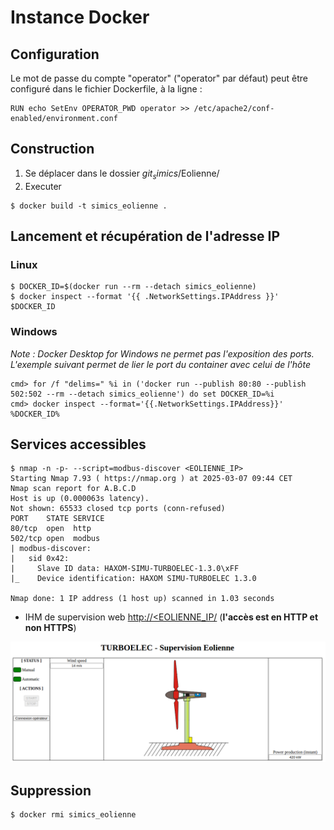 # Instance Docker

## Configuration
Le mot de passe du compte "operator" ("operator" par défaut) peut être configuré dans le fichier Dockerfile, à la ligne :
```
RUN echo SetEnv OPERATOR_PWD operator >> /etc/apache2/conf-enabled/environment.conf
```

## Construction
1. Se déplacer dans le dossier $git_simics$/Eolienne/
2. Executer
```
$ docker build -t simics_eolienne .
```

## Lancement et récupération de l'adresse IP
### Linux
```
$ DOCKER_ID=$(docker run --rm --detach simics_eolienne)
$ docker inspect --format '{{ .NetworkSettings.IPAddress }}' $DOCKER_ID
```

### Windows

*Note : Docker Desktop for Windows ne permet pas l'exposition des ports. L'exemple suivant permet de lier le port du container avec celui de l'hôte*

```
cmd> for /f "delims=" %i in ('docker run --publish 80:80 --publish 502:502 --rm --detach simics_eolienne') do set DOCKER_ID=%i
cmd> docker inspect --format='{{.NetworkSettings.IPAddress}}' %DOCKER_ID%
```

## Services accessibles

```
$ nmap -n -p- --script=modbus-discover <EOLIENNE_IP>
Starting Nmap 7.93 ( https://nmap.org ) at 2025-03-07 09:44 CET
Nmap scan report for A.B.C.D
Host is up (0.000063s latency).
Not shown: 65533 closed tcp ports (conn-refused)
PORT    STATE SERVICE
80/tcp  open  http
502/tcp open  modbus
| modbus-discover: 
|   sid 0x42: 
|     Slave ID data: HAXOM-SIMU-TURBOELEC-1.3.0\xFF
|_    Device identification: HAXOM SIMU-TURBOELEC 1.3.0

Nmap done: 1 IP address (1 host up) scanned in 1.03 seconds
```

- IHM de supervision web [http://<EOLIENNE_IP/](http://<EOLIENNE_IP/) (**l'accès est en HTTP et non HTTPS**)

![IHM de superivison](IHM_eolienne.png)

## Suppression
```
$ docker rmi simics_eolienne
```
